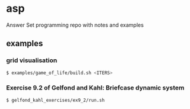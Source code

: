 # asp
Answer Set programming repo with notes and examples


## examples

### grid visualisation
```bash
$ examples/game_of_life/build.sh <ITERS>
```

### Exercise 9.2 of Gelfond and Kahl: Briefcase dynamic system
```bash
$ gelfond_kahl_exercises/ex9_2/run.sh
```